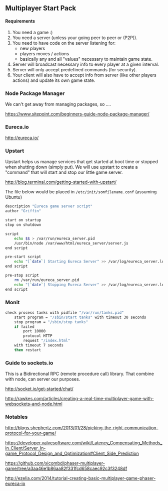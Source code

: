 ## Multiplayer Start Pack

#### Requirements
1. You need a game :)
3. You need a server (unless your going peer to peer or (P2P)).
4. You need to have code on the server listening for:
    - new players
    - players moves / actions 
    - basically any and all "values" necessary to maintain game state. 
5. Server will broadcast necessary info to every player at a given interval.
6. Server will only accept predefined commands (for security).
7. Your client will also have to accept info from server (like other players actions) and update its own game state.


### Node Package Manager

We can't get away from managing packages, so ....

https://www.sitepoint.com/beginners-guide-node-package-manager/

### Eureca.io

http://eureca.io/

### Upstart

Upstart helps us manage services that get started at boot time or stopped when shutting down (simply put). We will use 
upstart to create a "command" that will start and stop our little game server.

http://blog.terminal.com/getting-started-with-upstart/

The file below would be placed in `/etc/init/somfilename.conf` (assuming Ubuntu)

```bash
description "Eureca game server script"
author "Griffin"

start on startup
stop on shutdown

script
    echo $$ > /var/run/eureca_server.pid
    /usr/bin/node /var/www/html/eureca_server/server.js
end script

pre-start script
    echo "[`date`] Starting Eureca Server" >> /var/log/eureca_server.log
end script

pre-stop script
    rm /var/run/eureca_server.pid
    echo "[`date`] Stopping Eureca Server" >> /var/log/eureca_server.log
end script
```

### Monit

```bash
check process tanks with pidfile "/var/run/tanks.pid"
    start program = "/sbin/start tanks" with timeout 30 seconds
    stop program = "/sbin/stop tanks"
    if failed
        port 10000
        protocol HTTP
        request "/index.html"
	with timeout 7 seconds
    then restart
```



### Guide to sockets.io 

This is a Bidirectional RPC (remote procedure call) library. That combine with node, can server our purposes.

http://socket.io/get-started/chat/

http://rawkes.com/articles/creating-a-real-time-multiplayer-game-with-websockets-and-node.html




### Notables

http://blogs.shephertz.com/2013/01/28/picking-the-right-communication-protocol-for-your-game/

https://developer.valvesoftware.com/wiki/Latency_Compensating_Methods_in_Client/Server_In-game_Protocol_Design_and_Optimization#Client_Side_Prediction

https://github.com/xicombd/phaser-multiplayer-game/tree/a3aa46e1b86aa82f331fcd658caec92c3f3248df

http://ezelia.com/2014/tutorial-creating-basic-multiplayer-game-phaser-eureca-io
